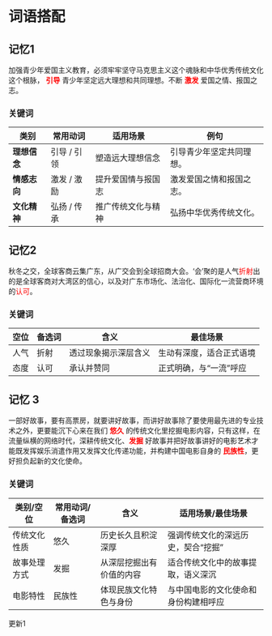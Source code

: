 # 词语搭配

## 记忆1
加强青少年爱国主义教育，必须牢牢坚守马克思主义这个魂脉和中华优秀传统文化这个根脉， **<font color="#ff0000">引导</font>** 青少年坚定远大理想和共同理想。不断 **<font color="#ff0000">激发</font>** 爱国之情、报国之志。

### 关键词


| **类别**       | **常用动词**   | **适用场景**         | **例句**                     |
|----------------|----------------|----------------------|------------------------------|
| **理想信念**   | 引导 / 引领    | 塑造远大理想信念     | 引导青少年坚定共同理想。     |
| **情感志向**   | 激发 / 激励    | 提升爱国情与报国志   | 激发爱国之情和报国之志。     |
| **文化精神**   | 弘扬 / 传承    | 推广传统文化与精神   | 弘扬中华优秀传统文化。       |

## 记忆2
秋冬之交，全球客商云集广东，从广交会到全球招商大会。‘会’聚的是人气<font color="#ff0000">折射</font>出的是全球客商对大湾区的信心，以及对广东市场化、法治化、国际化一流营商环境的<font color="#ff0000">认可</font>。

### 关键词

| **空位** | **备选词**         | **含义**           | **最佳场景**           |
|----------|--------------------|--------------------|------------------------|
| 人气     | 折射              | 透过现象揭示深层含义 | 生动有深度，适合正式语境 |
| 态度     | 认可              | 承认并赞同         | 正式明确，与“一流”呼应  |

## 记忆 3
一部好故事，要有高票房，就要讲好故事，而讲好故事除了要使用最先进的专业技术之外，更要能沉下心来在我们 **<font color="#ff0000">悠久</font>** 的传统文化里挖掘电影内容，只有这样，在流量纵横的网络时代，深耕传统文化、**<font color="#ff0000">发掘</font>** 好故事并把好故事讲好的电影艺术才能既发挥娱乐消遣作用又发挥文化传递功能，并构建中国电影自身的 **<font color="#ff0000">民族性</font>**，更好担负起新的文化使命。

### 关键词

| **类别/空位** | **常用动词/备选词** | **含义**                     | **适用场景/最佳场景**                  |
|---------------|---------------------|------------------------------|---------------------------------------|
| 传统文化性质   | 悠久               | 历史长久且积淀深厚           | 强调传统文化的深远历史，契合“挖掘”     |
| 故事处理方式   | 发掘               | 从深层挖掘出有价值的内容     | 适合传统文化中的故事提取，语义深沉     |
| 电影特性       | 民族性             | 体现民族文化特色与身份       | 与中国电影的文化使命和身份构建相呼应   |
更新1